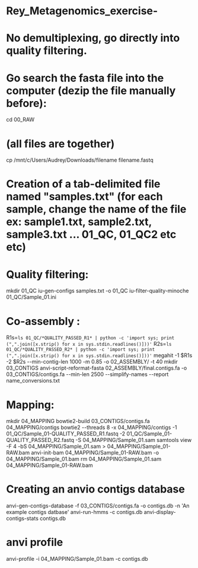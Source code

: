 # Rey_Metagenomics_exercise-
# No demultiplexing, go directly into quality filtering. 
# Go search the fasta file into the computer (dezip the file manually before):
cd 00_RAW
# (all files are together)
cp /mnt/c/Users/Audrey/Downloads/filename filename.fastq
# Creation of a tab-delimited file named "samples.txt" (for each sample, change the name of the file ex: sample1.txt, sample2.txt, sample3.txt ... 01_QC, 01_QC2 etc etc)
# Quality filtering:
mkdir 01_QC
iu-gen-configs samples.txt -o 01_QC
iu-filter-quality-minoche 01_QC/Sample_01.ini

# Co-assembly :
R1s=`ls 01_QC/*QUALITY_PASSED_R1* | python -c 'import sys; print (",".join([x.strip() for x in sys.stdin.readlines()]))'`
R2s=`ls 01_QC/*QUALITY_PASSED_R2* | python -c 'import sys; print (",".join([x.strip() for x in sys.stdin.readlines()]))'`
megahit -1 $R1s -2 $R2s --min-contig-len 1000 -m 0.85 -o 02_ASSEMBLY/ -t 40
mkdir 03_CONTIGS
anvi-script-reformat-fasta 02_ASSEMBLY/final.contigs.fa -o 03_CONTIGS/contigs.fa --min-len 2500 --simplify-names --report name_conversions.txt

# Mapping:
mkdir 04_MAPPING
bowtie2-build 03_CONTIGS/contigs.fa 04_MAPPING/contigs
bowtie2 --threads 8 -x 04_MAPPING/contigs -1 01_QC/Sample_01-QUALITY_PASSED_R1.fastq -2 01_QC/Sample_01-QUALITY_PASSED_R2.fastq -S 04_MAPPING/Sample_01.sam
samtools view -F 4 -bS 04_MAPPING/Sample_01.sam > 04_MAPPING/Sample_01-RAW.bam
anvi-init-bam 04_MAPPING/Sample_01-RAW.bam -o 04_MAPPING/Sample_01.bam
rm 04_MAPPING/Sample_01.sam 04_MAPPING/Sample_01-RAW.bam

# Creating an anvio contigs database 
anvi-gen-contigs-database -f 03_CONTIGS/contigs.fa -o contigs.db -n 'An example contigs datbase'
anvi-run-hmms -c contigs.db
anvi-display-contigs-stats contigs.db

# anvi profile 
anvi-profile -i 04_MAPPING/Sample_01.bam -c contigs.db
